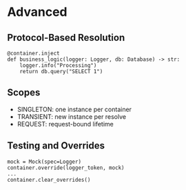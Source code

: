 # Advanced

## Protocol-Based Resolution

```
@container.inject
def business_logic(logger: Logger, db: Database) -> str:
    logger.info("Processing")
    return db.query("SELECT 1")
```

## Scopes

- SINGLETON: one instance per container
- TRANSIENT: new instance per resolve
- REQUEST: request-bound lifetime

## Testing and Overrides

```
mock = Mock(spec=Logger)
container.override(logger_token, mock)
...
container.clear_overrides()
```

